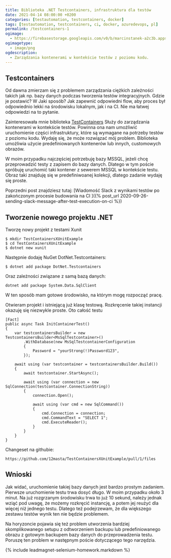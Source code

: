 ```yaml
---
title: Biblioteka .NET Testcontainers, infrastruktura dla testów
date: 2021-04-14 08:00:00 +0200
categories: [testautomation, testcontainers, docker]
tags: [testautomation, testcontainers, ci, docker, azuredevops, pl]
permalink: /testcontainers-1
ogimage:
  - https://firebasestorage.googleapis.com/v0/b/marcinstanek-a2c3b.appspot.com/o/2021-04-14-testcontainers%2Flogo.png?alt=media&token=e5c98b5b-5b66-4047-9ac9-e67130825b1a
ogimagetype:
  - image/png
ogdescription:
  - Zarządzania kontenerami w kontekście testów z poziomu kodu.
---
```


## Testcontainers

Od dawna zmierzam się z problemem zarządzania ciężkich zależności takich jak np. bazy danych podczas tworzenia testów integracyjnych. Gdzie je postawić? W Jaki sposób? Jak zapewnić odpowiedni flow, aby proces był odpowiednio lekki na środowisku lokalnym, jak i na CI. Nie ma łatwej odpowiedzi na to pytanie.

Zainteresowała mnie biblioteka [TestContainers](https://github.com/HofmeisterAn/dotnet-testcontainers)
Służy do zarządzania kontenerami w kontekście testów. Powinna ona nam umożliwić uruchomienie części infrastruktury, które są wymagane na potrzeby testów z poziomu kodu. Wydaję się, że może rozwiązać mój problem. Biblioteka umożliwia użycie predefiniowanych kontenerów lub innych, customowych obrazów.

W moim przypadku najczęściej potrzebuję bazy MSSQL, jeżeli chcę przeprowadzić testy z zapisem do bazy danych. Dlatego w tym poście spróbuję uruchomić taki kontener z sewerem MSSQL w kontekście testu. Obraz taki znajduję się w predefiniwoanej kolekcji, dlatego zadanie wydaję się proste.

Poprzedni post znajdziesz tutaj: [Wiadomość Slack z wynikami testów po zakończonym procesie budowania na CI
]({% post_url 2020-09-26-sending-slack-message-after-test-execution-on-ci %})

## Tworzenie nowego projektu .NET
Tworzę nowy projekt z testami Xunit

```
$ mkdir TestContainersXUnitExample
$ cd TestContainersXUnitExample
$ dotnet new xunit
```

Następnie dodaję NuGet DotNet.Testcontainers:

```
$ dotnet add package DotNet.Testcontainers
```

Oraz zależności związane z samą bazą danych:

```
dotnet add package System.Data.SqlClient
```

W ten sposób mam gotowe środowisko, na którym mogę rozpocząć pracę.

Otwieram projekt i istniejącą już klasę testową. Rozkręcenie takiej instancji okazuję się niezwykle proste. Oto całość testu

```
[Fact]
public async Task InitContainerTest()
{
    var testcontainersBuilder = new TestcontainersBuilder<MsSqlTestcontainer>()
        .WithDatabase(new MsSqlTestcontainerConfiguration
        {
            Password = "yourStrong(!)Password123",
        });

    await using (var testcontainer = testcontainersBuilder.Build())
    {
        await testcontainer.StartAsync();

        await using (var connection = new SqlConnection(testcontainer.ConnectionString))
        {
            connection.Open();

            await using (var cmd = new SqlCommand())
            {
                cmd.Connection = connection;
                cmd.CommandText = "SELECT 1";
                cmd.ExecuteReader();
            }
        }
    }
}
```

Changeset na githubie:

    https://github.com/12masta/TestContainersXUnitExample/pull/1/files

## Wnioski
Jak widać, uruchomienie takiej bazy danych jest bardzo prostym zadaniem. Pierwsze uruchomienie testu trwa dosyć długo. W moim przypadku około 3 minut. Na już rozgrzanym środowisku trwa to już 10 sekund, należy jednak wziąć pod uwagę, że możemy rozkręcić instancję, a potem jej reużyć dla więcej niż jednego testu. Dlatego też podejrzewam, że dla większego zestawu testów wynik ten nie będzie problemem.

Na horyzoncie pojawia się też problem utworzenia bardziej skomplikowanego setupu z odtworzeniem backupu lub predefiniowanego obrazu z gotowym backupem bazy danych do przeprowadzenia testu. Poruszę ten problem w następnym poście dotyczącego tego narzędzia.

{% include leadmagnet-selenium-homework.markdown %}

